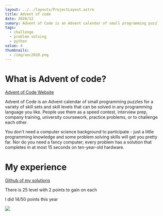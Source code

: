 ```yaml
---
layout: ../../layouts/ProjectLayout.astro
title: Advent of code
date: 2020/12
sumary: Advent of Code is an Advent calendar of small programming puzzles for a variety of skill sets and skill levels that can be solved in any programming language you like.
tags: 
  - challenge
  - problem solving
  - python
value: 4
thumbnails: 
  - /img/aoc2020.png
---
```



# What is Advent of code?

[Advent of Code Website](https://adventofcode.com)

Advent of Code is an Advent calendar of small programming puzzles for a variety of skill sets and skill levels that can be solved in any programming language you like. People use them as a speed contest, interview prep, company training, university coursework, practice problems, or to challenge each other.

You don't need a computer science background to participate - just a little programming knowledge and some problem solving skills will get you pretty far. Nor do you need a fancy computer; every problem has a solution that completes in at most 15 seconds on ten-year-old hardware.

# My experience

[Github of my solutions](https://github.com/CodyAdam/puzzle__advent-of-code-2019)

There is 25 level with 2 points to gain on each

I did 14/50 points this year

![](/img/aoc2019.png)